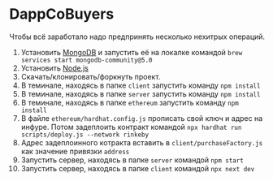 # DappCoBuyers
Чтобы всё заработало надо предпринять несколько нехитрых операций.
1. Установить <a href="https://docs.mongodb.com/manual/tutorial/install-mongodb-on-os-x/">MongoDB</a> и запустить её на локалке командой `brew services start mongodb-community@5.0`
2. Установить <a href="https://nodejs.org/en/download/">Node.js</a>
3. Cкачать/клонировать/форкнуть проект.
4. В теминале, находясь в папке `client` запустить команду `npm install`
5. В теминале, находясь в папке `server` запустить команду `npm install`
6. В теминале, находясь в папке `ethereum` запустить команду `npm install`
7. В файле `ethereum/hardhat.config.js` прописать свой ключ и адрес на инфуре. Потом задеплоить контракт командой `npx hardhat run scripts/deploy.js --network rinkeby`
8. Адрес задеплоинного котракта вставить в `client/purchaseFactory.js` как значение привязки `address`
9. Запустить сервер, находясь в папке `server` командой `npm start`
10. Запустить сервер, находясь в папке `client` командой `npx next dev`
